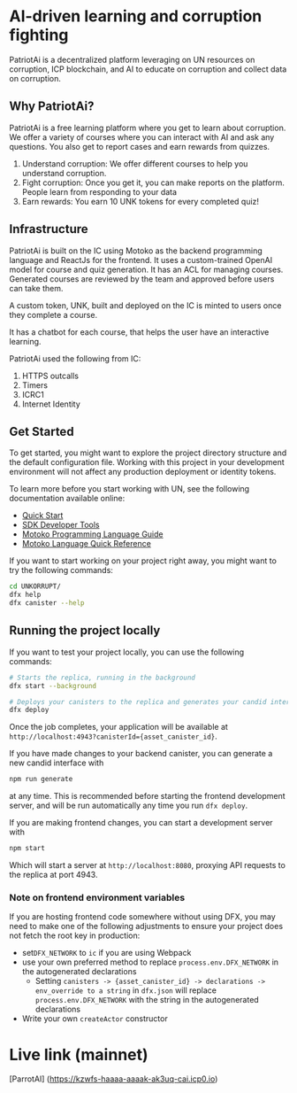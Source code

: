 # AI-driven learning and corruption fighting

PatriotAi is a decentralized platform leveraging on UN resources on corruption, ICP blockchain, and AI to educate on corruption and collect data on corruption.

## Why PatriotAi?

PatriotAi is a free learning platform where you get to learn about corruption. We offer a variety of courses where you can interact with AI and ask any questions. You also get to report cases and earn rewards from quizzes.

1. Understand corruption: We offer different courses to help you understand corruption.
2. Fight corruption: Once you get it, you can make reports on the platform. People learn from responding to your data
3. Earn rewards: You earn 10 UNK tokens for every completed quiz!

## Infrastructure

PatriotAi is built on the IC using Motoko as the backend programming language and ReactJs for the frontend. It uses a custom-trained OpenAI model for course and quiz generation. It has an ACL for managing courses. Generated courses are reviewed by the team and approved before users can take them.

A custom token, UNK,  built and deployed on the IC is minted to users once they complete a course.

It has a chatbot for each course, that helps the user have an interactive learning.

PatriotAi used the following from IC:
1. HTTPS outcalls
2. Timers
3. ICRC1
4. Internet Identity

## Get Started

To get started, you might want to explore the project directory structure and the default configuration file. Working with this project in your development environment will not affect any production deployment or identity tokens.

To learn more before you start working with UN, see the following documentation available online:

- [Quick Start](https://internetcomputer.org/docs/current/developer-docs/setup/deploy-locally)
- [SDK Developer Tools](https://internetcomputer.org/docs/current/developer-docs/setup/install)
- [Motoko Programming Language Guide](https://internetcomputer.org/docs/current/motoko/main/motoko)
- [Motoko Language Quick Reference](https://internetcomputer.org/docs/current/motoko/main/language-manual)

If you want to start working on your project right away, you might want to try the following commands:

```bash
cd UNKORRUPT/
dfx help
dfx canister --help
```

## Running the project locally

If you want to test your project locally, you can use the following commands:

```bash
# Starts the replica, running in the background
dfx start --background

# Deploys your canisters to the replica and generates your candid interface
dfx deploy
```

Once the job completes, your application will be available at `http://localhost:4943?canisterId={asset_canister_id}`.

If you have made changes to your backend canister, you can generate a new candid interface with

```bash
npm run generate
```

at any time. This is recommended before starting the frontend development server, and will be run automatically any time you run `dfx deploy`.

If you are making frontend changes, you can start a development server with

```bash
npm start
```

Which will start a server at `http://localhost:8080`, proxying API requests to the replica at port 4943.

### Note on frontend environment variables

If you are hosting frontend code somewhere without using DFX, you may need to make one of the following adjustments to ensure your project does not fetch the root key in production:

- set`DFX_NETWORK` to `ic` if you are using Webpack
- use your own preferred method to replace `process.env.DFX_NETWORK` in the autogenerated declarations
  - Setting `canisters -> {asset_canister_id} -> declarations -> env_override to a string` in `dfx.json` will replace `process.env.DFX_NETWORK` with the string in the autogenerated declarations
- Write your own `createActor` constructor


# Live link (mainnet)

[ParrotAI] (https://kzwfs-haaaa-aaaak-ak3uq-cai.icp0.io)
